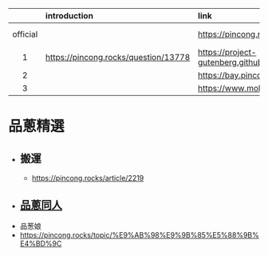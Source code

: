 ||introduction|link|github|
|:-:|:-|:-|:-|
|official||https://pincong.rocks/hot/|https://github.com/pincong/pincong-wecenter|
|1|https://pincong.rocks/question/13778|https://project-gutenberg.github.io/Pincong/|https://github.com/Project-Gutenberg/Pincong|
|2||https://bay.pincong.rocks/|
|3||https://www.mohu.rocks/|

# 品蔥精選
- ## 搬運
  - https://pincong.rocks/article/2219
- ## [品蔥同人](https://pincong.rocks/topic/%E5%93%81%E8%91%B1%E5%90%8C%E4%BA%BA)
- 品葱娘
- https://pincong.rocks/topic/%E9%AB%98%E9%9B%85%E5%88%9B%E4%BD%9C
